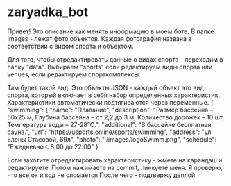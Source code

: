 # zaryadka_bot
Привет! Это описание как менять информацию в моем боте. В папке Images - лежат фото объектов.
Каждая фотография названа в соответствии с видом спорта и объектом. 

Для того, чтобы отредактировать данные о видах спорта - переходим в папку "data". 
Выбираем "sports" если редактируем виды спорта или venues, если редактируем спорткомплексы. 

Там будет такой вид. Это объекты JSON - каждый объект это вид спорта, который включает в себя набор определенных характеристик. Характеристики автоматически подтягиваются через переменные.
{
    "swimming": {
      "name": "Плавание",
      "description": "Размер бассейна – 50x25 м, Глубина бассейна – от 2,2 до 3 м, Количество дорожек – 10 шт, Температура воды – 27-28°C.",
      "additional": "В бассейне бесплатная сауна.",
      "url": "https://usports.online/sports/swimming",
      "address": "ул. Елены Стасовой, 69л",
      "photo": "./images/logoSwimm.png",
      "schedule": "Ежедневно с 8:00 до 22:00"
    },


  Если захотите отредактировать характеристику - жмете на карандаш и редактируете. Потом нажимаете на commit, линкуете меня. Я проверю, что все ок и код не сломается
После чего - подтвержу деплой 

